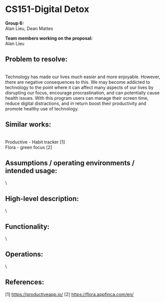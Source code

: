 # CS151-Digital Detox

**Group 6:**
\
Alan Lieu, Dean Mattes

**Team members working on the proposal:** 
\
Alan Lieu

## Problem to resolve: 
\
Technology has made our lives much easier and more enjoyable. However, there are negative consequences to this. We may become addicted to technology to the point where it can affect many aspects of our lives by disrupting our focus, encourage procrastination, and can potentially cause health issues. With this program users can manage their screen time, reduce digital distractions, and in return boost their productivity and promote healthy use of technology.

## Similar works:
\
Productive - Habit tracker [1]
\
Flora - green focus [2]

## Assumptions / operating environments / intended usage:
\


## High-level description: 
\


## Functionality:
\


## Operations: 
\


## References: 
[1] <https://productiveapp.io/> 
[2] <https://flora.appfinca.com/en/> 
